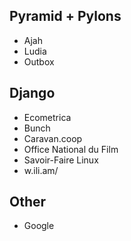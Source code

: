 ## Pyramid + Pylons

* Ajah
* Ludia
* Outbox

## Django

* Ecometrica
* Bunch
* Caravan.coop
* Office National du Film
* Savoir-Faire Linux
* w.ili.am/


## Other

* Google
